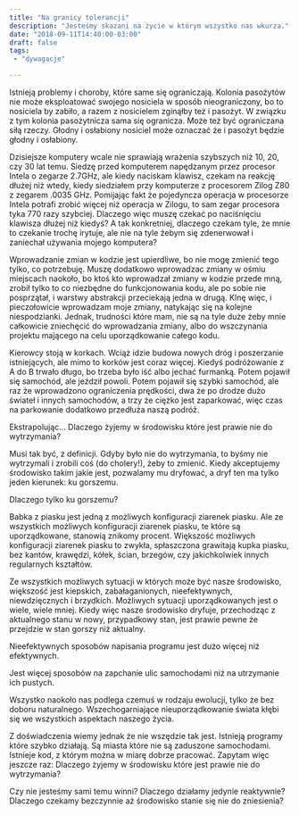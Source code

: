 ```yaml
---
title: "Na granicy tolerancji"
description: "Jesteśmy skazani na życie w którym wszystko nas wkurza."
date: "2018-09-11T14:40:00-03:00"
draft: false
tags:
 - "dywagacje"

---
```


Istnieją problemy i choroby, które same się ograniczają.  Kolonia pasożytów nie
może eksploatować swojego nosiciela w sposób nieograniczony, bo to nosiciela by
zabiło, a razem z nosicielem zginąłby też i pasożyt.  W związku z tym kolonia
pasożytnicza sama się ogranicza. Może też być ograniczana siłą rzeczy. Głodny
i osłabiony nosiciel może oznaczać że i pasożyt będzie głodny i osłabiony.

<!--more-->

Dzisiejsze komputery wcale nie sprawiają wrażenia szybszych niż 10, 20, czy 30
lat temu. Siedzę przed komputerem napędzanym przez procesor Intela o zegarze
2.7GHz, ale kiedy naciskam klawisz, czekam na reakcję dłużej niż wtedy, kiedy
siedziałem przy komputerze z procesorem Zilog Z80 z zegarem .0035 GHz.
Pomijając fakt że pojedyncza operacja w procesorze Intela potrafi zrobić więcej
niż operacja w Zilogu, to sam zegar procesora tyka 770 razy szybciej. Dlaczego
więc muszę czekać po naciśnięciu klawisza dłużej niż kiedyś? A tak konkretniej,
dlaczego czekam tyle, że mnie to czekanie trochę irytuje, ale nie na tyle żebym
się zdenerwował i zaniechał używania mojego komputera?

Wprowadzanie zmian w kodzie jest upierdliwe, bo nie mogę zmienić tego tylko, co
potrzebuję. Muszę dodatkowo wprowadzac zmiany w ośmiu miejscach naokoło, bo ktoś
kto wprowadzał zmiany w kodzie przede mną, zrobił tylko to co niezbędne do
funkcjonowania kodu, ale po sobie nie posprzątał, i warstwy abstrakcji
przeciekają jedna w drugą. Klnę więc, i pieczołowicie wprowadzam moje zmiany,
natykając się na kolejne niespodzianki.  Jednak, trudności które mam, nie są na
tyle duże żeby mnie całkowicie zniechęcić do wprowadzania zmiany, albo do
wszczynania projektu mającego na celu uporządkowanie całego kodu.

Kierowcy stoją w korkach. Wciąż idzie budowa nowych dróg i poszerzanie
istniejących, ale mimo to korków jest coraz więcej. Kiedyś podróżowanie z A do
B trwało długo, bo trzeba było iść albo jechać furmanką. Potem pojawił się
samochód, ale jeździł powoli. Potem pojawił się szybki samochód, ale raz że
wprowadzono ograniczenia prędkości, dwa że po drodze dużo świateł i innych
samochodów, a trzy że ciężko jest zaparkować, więc czas na parkowanie dodatkowo
przedłuża naszą podróż.

Ekstrapolując… Dlaczego żyjemy w środowisku które jest prawie nie do
wytrzymania?

Musi tak być, z definicji. Gdyby było nie do wytrzymania, to byśmy nie
wytrzymali i zrobili coś (do cholery!), żeby to zmienić. Kiedy akceptujemy
środowisko takim jakie jest, pozwalamy mu dryfować, a dryf ten ma tylko jeden
kierunek: ku gorszemu.

Dlaczego tylko ku gorszemu?

Babka z piasku jest jedną z możliwych konfiguracji ziarenek piasku.  Ale ze
wszystkich możliwych konfiguracji ziarenek piasku, te które są uporządkowane,
stanowią znikomy procent. Większość możliwych konfiguracji ziarenek piasku to
zwykła, spłaszczona grawitają kupka piasku, bez kantów, krawędzi, kółek, ścian,
brzegów, czy jakichkolwiek innych regularnych kształtów.

Ze wszystkich możliwych sytuacji w których może być nasze środowisko, większość
jest kiepskich, zabałaganionych, nieefektywnych, niewdzięcznych i brzydkich.
Możliwych sytuacji uporządkowanych jest o wiele, wiele mniej. Kiedy więc nasze
środowisko dryfuje, przechodząc z aktualnego stanu w nowy, przypadkowy stan,
jest prawie pewne że przejdzie w stan gorszy niż aktualny.

Nieefektywnych sposobów napisania programu jest dużo więcej niż efektywnych. 

Jest więcej sposobów na zapchanie ulic samochodami niż na utrzymanie ich
pustych.

Wszystko naokoło nas podlega czemuś w rodzaju ewolucji, tylko że bez doboru
naturalnego. Wszechogarniające nieuporządkowanie świata kłębi się we wszystkich
aspektach naszego życia.

Z doświadczenia wiemy jednak że nie wszędzie tak jest. Istnieją programy które
szybko działają. Są miasta które nie są zaduszone samochodami. Istnieje kod,
z którym można w miarę dobrze pracować. Zapytam więc jeszcze raz: Dlaczego
żyjemy w środowisku które jest prawie nie do wytrzymania?

Czy nie jesteśmy sami temu winni? Dlaczego działamy jedynie reaktywnie? Dlaczego
czekamy bezczynnie aż środowisko stanie się nie do zniesienia?
